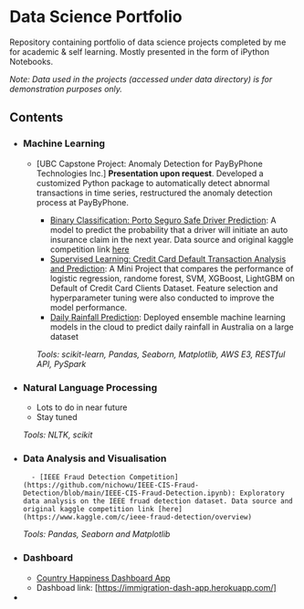 # Data Science Portfolio
Repository containing portfolio of data science projects completed by me for academic & self learning. Mostly presented in the form of iPython Notebooks.

_Note: Data used in the projects (accessed under data directory) is for demonstration purposes only._

## Contents

- ### Machine Learning
  - [UBC Capstone Project: Anomaly Detection for PayByPhone Technologies Inc.] **Presentation upon request**. Developed a customized Python package to automatically detect abnormal transactions in time series, restructured the anomaly detection process at PayByPhone.

	- [Binary Classification: Porto Seguro Safe Driver Prediction](https://github.com/nichowu/Porto-Seguro-Safe-Driver-Prediction/blob/main/Phase4_Feature_Engineering%26Modelling.ipynb): A model to predict the probability that a driver will initiate an auto insurance claim in the next year. Data source and original kaggle competition link [here](https://www.kaggle.com/c/porto-seguro-safe-driver-prediction/overview/description)
	- [Supervised Learning: Credit Card Default Transaction Analysis and Prediction](https://github.com/nichowu/credit-card-default-analysis): A Mini Project that compares the performance of logistic regression, randome forest, SVM, XGBoost, LightGBM on Default of Credit Card Clients Dataset. Feature selection and hyperparameter tuning were also conducted to improve the model performance. 
	- [Daily Rainfall Prediction](https://github.com/nichowu/Daily-Rainfall-Prediction): Deployed ensemble machine learning models in the cloud to predict daily rainfall in Australia on a large dataset

	_Tools: scikit-learn, Pandas, Seaborn, Matplotlib, AWS E3, RESTful API, PySpark_ 

- ### Natural Language Processing

	- Lots to do in near future
	- Stay tuned

	_Tools: NLTK, scikit_

- ### Data Analysis and Visualisation
		- [IEEE Fraud Detection Competition](https://github.com/nichowu/IEEE-CIS-Fraud-Detection/blob/main/IEEE-CIS-Fraud-Detection.ipynb): Exploratory data analysis on the IEEE fruad detection dataset. Data source and original kaggle competition link [here](https://www.kaggle.com/c/ieee-fraud-detection/overview)

	_Tools: Pandas, Seaborn and Matplotlib_


- ###  Dashboard
    - [Country Happiness Dashboard App](https://github.com/nichowu/Country-Happiness-Dashboard-App)
    - Dashboad link: [https://immigration-dash-app.herokuapp.com/]
- 
